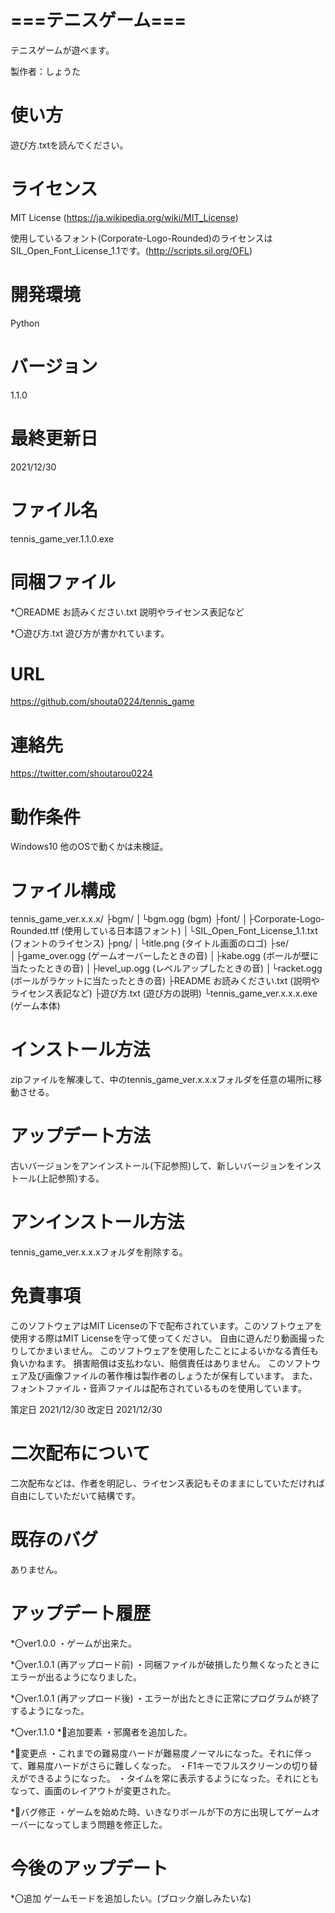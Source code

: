 # ===テニスゲーム===
テニスゲームが遊べます。

製作者：しょうた

# 使い方
遊び方.txtを読んでください。

# ライセンス
MIT License (https://ja.wikipedia.org/wiki/MIT_License)

使用しているフォント(Corporate-Logo-Rounded)のライセンスはSIL_Open_Font_License_1.1です。(http://scripts.sil.org/OFL)

# 開発環境
Python

# バージョン
1.1.0

# 最終更新日
2021/12/30

# ファイル名
tennis_game_ver.1.1.0.exe

# 同梱ファイル
*〇README お読みください.txt
説明やライセンス表記など

*〇遊び方.txt
遊び方が書かれています。

# URL
https://github.com/shouta0224/tennis_game

# 連絡先
https://twitter.com/shoutarou0224

# 動作条件
Windows10
他のOSで動くかは未検証。

# ファイル構成
tennis_game_ver.x.x.x/
 ├bgm/
 │└bgm.ogg (bgm)
 ├font/
 │├Corporate-Logo-Rounded.ttf (使用している日本語フォント)
 │└SIL_Open_Font_License_1.1.txt (フォントのライセンス)
 ├png/
 │└title.png (タイトル画面のロゴ)
 ├se/
 │├game_over.ogg (ゲームオーバーしたときの音)
 │├kabe.ogg (ボールが壁に当たったときの音)
 │├level_up.ogg (レベルアップしたときの音)
 │└racket.ogg (ボールがラケットに当たったときの音)
 ├README お読みください.txt (説明やライセンス表記など)
 ├遊び方.txt (遊び方の説明)
 └tennis_game_ver.x.x.x.exe (ゲーム本体)

# インストール方法
zipファイルを解凍して、中のtennis_game_ver.x.x.xフォルダを任意の場所に移動させる。

# アップデート方法
古いバージョンをアンインストール(下記参照)して、新しいバージョンをインストール(上記参照)する。

# アンインストール方法
tennis_game_ver.x.x.xフォルダを削除する。

# 免責事項
このソフトウェアはMIT Licenseの下で配布されています。このソフトウェアを使用する際はMIT Licenseを守って使ってください。
自由に遊んだり動画撮ったりしてかまいません。
このソフトウェアを使用したことによるいかなる責任も負いかねます。
損害賠償は支払わない、賠償責任はありません。
このソフトウェア及び画像ファイルの著作権は製作者のしょうたが保有しています。
また、フォントファイル・音声ファイルは配布されているものを使用しています。

策定日 2021/12/30
改定日 2021/12/30

# 二次配布について
二次配布などは、作者を明記し、ライセンス表記もそのままにしていただければ自由にしていただいて結構です。

# 既存のバグ
ありません。

# アップデート履歴
*〇ver1.0.0
・ゲームが出来た。

*〇ver.1.0.1 (再アップロード前)
・同梱ファイルが破損したり無くなったときにエラーが出るようになりました。

*〇ver.1.0.1 (再アップロード後)
・エラーが出たときに正常にプログラムが終了するようになった。

*〇ver.1.1.0
*🔳追加要素
・邪魔者を追加した。

*🔳変更点
・これまでの難易度ハードが難易度ノーマルになった。それに伴って、難易度ハードがさらに難しくなった。
・F1キーでフルスクリーンの切り替えができるようになった。
・タイムを常に表示するようになった。それにともなって、画面のレイアウトが変更された。

*🔳バグ修正
・ゲームを始めた時、いきなりボールが下の方に出現してゲームオーバーになってしまう問題を修正した。

# 今後のアップデート
*〇追加
ゲームモードを追加したい。(ブロック崩しみたいな)

